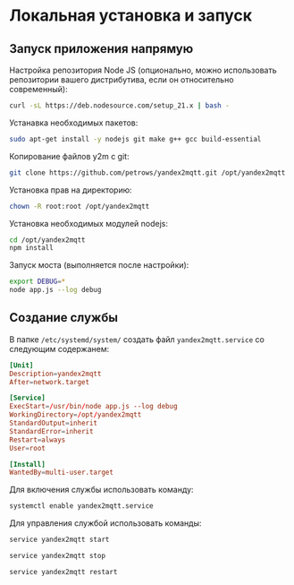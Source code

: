# Локальная установка и запуск

## Запуск приложения напрямую

Настройка репозитория Node JS (опционально, можно использовать репозитории вашего дистрибутива, если он относительно современный):

```bash
curl -sL https://deb.nodesource.com/setup_21.x | bash -
```

Устанавка необходимых пакетов:

```bash
sudo apt-get install -y nodejs git make g++ gcc build-essential
```

Копирование файлов y2m с git:

```bash
git clone https://github.com/petrows/yandex2mqtt.git /opt/yandex2mqtt
```

Установка прав на директорию:

```bash
chown -R root:root /opt/yandex2mqtt
```

Установка необходимых модулей nodejs:

```bash
cd /opt/yandex2mqtt
npm install
```

Запуск моста (выполняется после настройки):

```bash
export DEBUG=*
node app.js --log debug
```

## Создание службы
В папке `/etc/systemd/system/` создать файл `yandex2mqtt.service` со следующим содержанем:
```conf
[Unit]
Description=yandex2mqtt
After=network.target

[Service]
ExecStart=/usr/bin/node app.js --log debug
WorkingDirectory=/opt/yandex2mqtt
StandardOutput=inherit
StandardError=inherit
Restart=always
User=root

[Install]
WantedBy=multi-user.target
```

Для включения службы использовать команду:
```bash
systemctl enable yandex2mqtt.service
```

Для управления службой использовать команды:
```bash
service yandex2mqtt start
```
```bash
service yandex2mqtt stop
```
```bash
service yandex2mqtt restart
```
